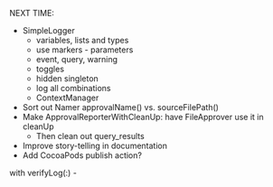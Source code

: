NEXT TIME:
- SimpleLogger
  - variables, lists and types
  - use markers - parameters
  - event, query, warning
  - toggles
  - hidden singleton
  - log all combinations
  - ContextManager
- Sort out Namer approvalName() vs. sourceFilePath()
- Make ApprovalReporterWithCleanUp: have FileApprover use it in cleanUp
  - Then clean out query_results
- Improve story-telling in documentation
- Add CocoaPods publish action?

with verifyLog(:) - 
